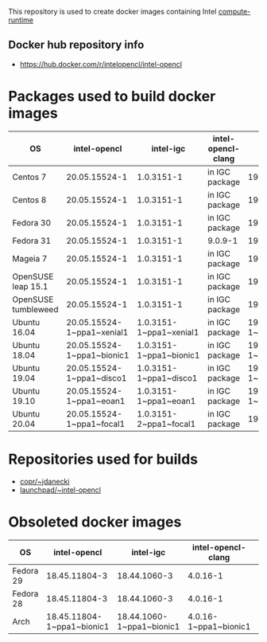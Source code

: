 This repository is used to create docker images containing Intel [compute-runtime](https://github.com/intel/compute-runtime)

## Docker hub repository info

* https://hub.docker.com/r/intelopencl/intel-opencl

# Packages used to build docker images

OS | intel-opencl | intel-igc | intel-opencl-clang | gmmlib
-- | ------------ | ----------| ------------------ | ------ |
Centos 7     | 20.05.15524-1 | 1.0.3151-1 | in IGC package | 19.4.1-1 |
Centos 8     | 20.05.15524-1 | 1.0.3151-1 | in IGC package | 19.4.1-1 |
Fedora 30    | 20.05.15524-1 | 1.0.3151-1 | in IGC package | 19.4.1-1 |
Fedora 31    | 20.05.15524-1 | 1.0.3151-1 | 9.0.9-1        | 19.4.1-1 |
Mageia 7     | 20.05.15524-1 | 1.0.3151-1 | in IGC package | 19.4.1-1 |
OpenSUSE leap 15.1  | 20.05.15524-1 | 1.0.3151-1 | in IGC package | 19.4.1-1 |
OpenSUSE tumbleweed | 20.05.15524-1 | 1.0.3151-1 | in IGC package | 19.4.1-1 |
Ubuntu 16.04 | 20.05.15524-1\~ppa1\~xenial1 | 1.0.3151-1\~ppa1\~xenial1 | in IGC package | 19.4.1-1\~ppa1\~xenial1 |
Ubuntu 18.04 | 20.05.15524-1\~ppa1\~bionic1 | 1.0.3151-1\~ppa1\~bionic1 | in IGC package | 19.4.1-1\~ppa1\~bionic1 |
Ubuntu 19.04 | 20.05.15524-1\~ppa1\~disco1  | 1.0.3151-1\~ppa1\~disco1  | in IGC package | 19.4.1-1\~ppa1\~disco1  |
Ubuntu 19.10 | 20.05.15524-1\~ppa1\~eoan1   | 1.0.3151-1\~ppa1\~eoan1   | in IGC package | 19.4.1-1\~ppa1\~eoan1   |
Ubuntu 20.04 | 20.05.15524-1\~ppa1\~focal1  | 1.0.3151-2\~ppa1\~focal1  | in IGC package | 19.4.1+ds1-1            |

# Repositories used for builds

* [copr/\~jdanecki](https://copr.fedorainfracloud.org/coprs/jdanecki/intel-opencl)
* [launchpad/\~intel-opencl](https://launchpad.net/~intel-opencl/+archive/ubuntu/intel-opencl)

# Obsoleted docker images

OS | intel-opencl | intel-igc | intel-opencl-clang | gmmlib
-- | ------------ | ----------| ------------------ | ------ |
Fedora 29 | 18.45.11804-3 | 18.44.1060-3 | 4.0.16-1 | 18.4.348-3 |
Fedora 28 | 18.45.11804-3 | 18.44.1060-3 | 4.0.16-1 | 18.4.348-3 |
Arch | 18.45.11804-1\~ppa1\~bionic1 | 18.44.1060-1\~ppa1\~bionic1 | 4.0.16-1\~ppa1\~bionic1 | 18.4.348-1\~ppa1\~bionic1 |
